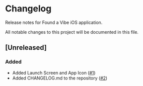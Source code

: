 # Changelog
Release notes for Found a Vibe iOS application.

All notable changes to this project will be documented in this file.

## [Unreleased]

### Added
- Added Launch Screen and App Icon ([#1](https://github.com/ACleoni/found-a-vibe-ios-app/pull/1))
- Added CHANGELOG.md to the repository ([#2](https://github.com/ACleoni/found-a-vibe-ios-app/pull/2))